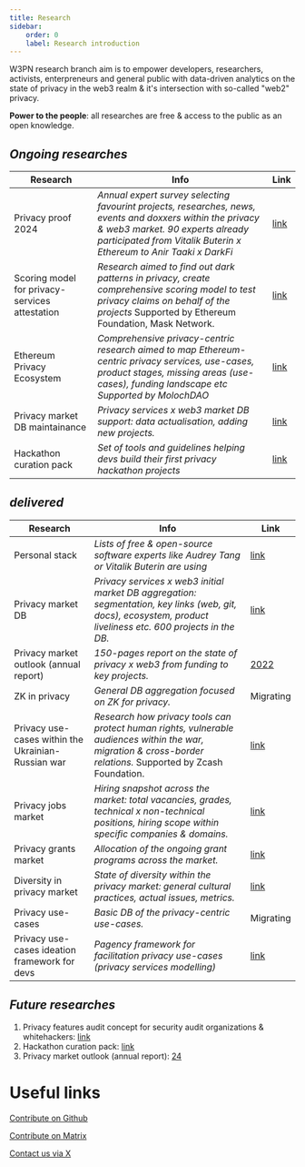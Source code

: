 ```yaml
---
title: Research
sidebar:
    order: 0
    label: Research introduction
---
```


W3PN research branch aim is to empower developers, researchers, activists, enterpreneurs and general public with data-driven analytics on the state of privacy in the web3 realm & it's intersection with so-called "web2" privacy. 

**Power to the people**: all researches are free & access to the public as an open knowledge.

## _Ongoing researches_
| Research | Info | Link |
| ------------- | ------------- | ------------- |
| Privacy proof 2024 | _Annual expert survey selecting favourint projects, researches, news, events and doxxers within the privacy & web3 market. 90 experts already participated from Vitalik Buterin x Ethereum to Anir Taaki x DarkFi_ | [link](https://github.com/web3privacy/docs/blob/main/src/content/docs/research/privacy-proof24.md) |
| Scoring model for privacy-services attestation | _Research aimed to find out dark patterns in privacy, create comprehensive scoring model to test privacy claims on behalf of the projects_ Supported by Ethereum Foundation, Mask Network. | [link](https://github.com/web3privacy/explorer/blob/main/Research.md#scoring-model) |
| Ethereum Privacy Ecosystem | _Comprehensive privacy-centric research aimed to map Ethereum-centric privacy services, use-cases, product stages, missing areas (use-cases), funding landscape etc_ _Supported by MolochDAO_ | [link](https://docs.web3privacy.info/research/ethereum-privacy-ecosystem) |
| Privacy market DB maintainance | _Privacy services x web3 market DB support: data actualisation, adding new projects._ | [link](https://github.com/web3privacy/web3privacy) |
| Hackathon curation pack | _Set of tools and guidelines helping devs build their first privacy hackathon projects_ | [link](https://docs.web3privacy.info/research/hackathon-pack/) |

## _delivered_

| Research | Info | Link |
| ------------- | ------------- | ------------- |
| Personal stack | _Lists of free & open-source software experts like Audrey Tang or Vitalik Buterin are using_ |  [link](https://github.com/web3privacy/docs/blob/main/src/content/docs/research/personal-stack.md) |
| Privacy market DB | _Privacy services x web3 initial market DB aggregation: segmentation, key links (web, git, docs), ecosystem, product liveliness etc. 600 projects in the DB._ | [link](https://github.com/web3privacy/web3privacy) |
| Privacy market outlook (annual report) | _150-pages report on the state of privacy x web3 from funding to key projects._ | [2022](https://github.com/web3privacy/web3privacy/tree/main/Market%20overview) |
|  ZK in privacy | _General DB aggregation focused on ZK for privacy._ |  Migrating |
| Privacy use-cases within the Ukrainian-Russian war | _Research how privacy tools can protect human rights, vulnerable audiences within the war, migration & cross-border relations._ Supported by Zcash Foundation. | [link](https://forum.zcashcommunity.com/t/privacy-services-from-zcash-to-status-usage-within-the-ukrainian-russian-war-research/43940?u=aquietinvestor) |
| Privacy jobs market | _Hiring snapshot across the market: total vacancies, grades, technical x non-technical positions, hiring scope within specific companies & domains._ | [link](https://docs.google.com/spreadsheets/d/1dN6bIWyOh01Dl-y1iZh-1TASZxKUefD098BUALcnUb8/edit?usp=sharing) |
| Privacy grants market | _Allocation of the ongoing grant programs across the market._ | [link](https://docs.google.com/spreadsheets/d/1dN6bIWyOh01Dl-y1iZh-1TASZxKUefD098BUALcnUb8/edit?usp=sharing) |
| Diversity in privacy market | _State of diversity within the privacy market: general cultural practices, actual issues, metrics._ | [link](https://medium.com/@Svyazniy/diversity-in-the-web3-privacy-market-outlook-1a7ccefc872) |
| Privacy use-cases | _Basic DB of the privacy-centric use-cases._ | Migrating |
| Privacy use-cases ideation framework for devs | _Pagency framework for facilitation privacy use-cases (privacy services modelling)_ | [link](https://github.com/web3privacy/pagency) |

## _Future researches_
1. Privacy features audit concept for security audit organizations & whitehackers: [link](https://github.com/orgs/web3privacy/projects/11/views/1?pane=issue&itemId=54620227)
2. Hackathon curation pack: [link](https://github.com/orgs/web3privacy/projects/11/views/1?pane=issue&itemId=54409761)
3. Privacy market outlook (annual report): [24](https://github.com/orgs/web3privacy/projects/11/views/1?pane=issue&itemId=54411368)

# Useful links
[Contribute on Github](https://github.com/orgs/web3privacy/projects/11/views/1)

[Contribute on Matrix](https://matrix.to/#/#web3privacy:matrix.org)

[Contact us via X](https://twitter.com/web3privacy)
